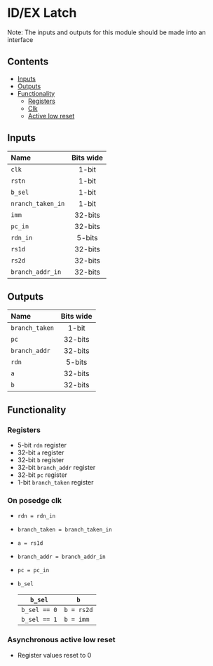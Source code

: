 # ID/EX Latch #
Note: The inputs and outputs for this module should be made into an interface

## Contents
* [Inputs](#inputs)
* [Outputs](#outputs)
* [Functionality](#functionality)
  * [Registers](#registers)
  * [Clk](#on-posedge-clk)
  * [Active low reset](#asynchronous-active-low-reset)

## Inputs
|Name|Bits wide|
|:---|:---:|
|```clk```|1-bit|
|```rstn```|1-bit|
|```b_sel```|1-bit|
|```nranch_taken_in```|1-bit|
|```imm```|32-bits|
|```pc_in```|32-bits|
|```rdn_in```|5-bits|
|```rs1d```|32-bits|
|```rs2d```|32-bits|
|```branch_addr_in```|32-bits|

## Outputs
|Name|Bits wide|
|:---|:---:|
|```branch_taken```|1-bit|
|```pc```|32-bits|
|```branch_addr```|32-bits|
|```rdn```|5-bits|
|```a```|32-bits|
|```b```|32-bits|




## Functionality
### Registers
  - 5-bit ```rdn``` register
  - 32-bit ```a``` register
  - 32-bit ```b``` register
  - 32-bit ```branch_addr``` register
  - 32-bit ```pc``` register
  - 1-bit ```branch_taken``` register
### On posedge clk
  - ```rdn = rdn_in```
  - ```branch_taken = branch_taken_in```
  - ```a = rs1d```
  - ```branch_addr = branch_addr_in```
  - ```pc = pc_in```
  - ```b_sel```

    |```b_sel```|```b```|
    |---|---|
    |```b_sel == 0```|```b = rs2d```|
    |```b_sel == 1```|```b = imm```|

### Asynchronous active low reset
  - Register values reset to 0
